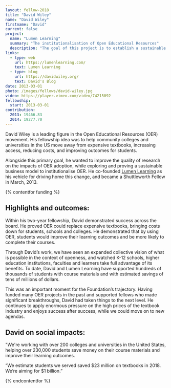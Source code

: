 ```yaml
---
layout: fellow-2018
title: "David Wiley"
name: "David Wiley"
firstname: "David"
current: false
project:
  name: "Lumen Learning"
  summary: "The institutionalisation of Open Educational Resources"
  description: "The goal of this project is to establish a sustainable OER business model to reduce the cost and improve the quality of education"
links:
  - type: web
    url: https://lumenlearning.com/
    text: Lumen Learning
  - type: blog
    url: https://davidwiley.org/
    text: David's Blog
date: 2013-03-01
photo: /images/fellows/david-wiley.jpg
video: https://player.vimeo.com/video/74215092
fellowship:
  start: 2013-03-01
contribution:
  2013: 19466.83
  2014: 19277.70
---
```

David Wiley is a leading figure in the Open Educational Resources (OER) movement. His fellowship idea was to help community colleges and universities in the US move away from expensive textbooks, increasing access, reducing costs, and improving outcomes for students.

Alongside this primary goal, he wanted to improve the quality of research on the impacts of OER adoption, while exploring and proving a sustainable business model to institutionalise OER. He co-founded [Lumen Learning](https://lumenlearning.com/) as his vehicle for driving home this change, and became a Shuttleworth Fellow in March, 2013.

{% contentfor funding %}
## Highlights and outcomes: 

Within his two-year fellowship, David demonstrated success across the board. He proved OER could replace expensive textbooks, bringing costs down for students, schools and colleges. He demonstrated that by using OER, students would improve their learning outcomes and be more likely to complete their courses. 

Through David’s work, we have seen an expanded collective vision of what is possible in the context of openness, and watched K-12 schools, higher education institutions, faculties and learners take full advantage of its benefits. To date, David and Lumen Learning have supported hundreds of thousands of students with course materials and with estimated savings of tens of millions of dollars.

This was an important moment for the Foundation’s trajectory. Having funded many OER projects in the past and supported fellows who made significant breakthroughs, David had taken things to the next level. He continues to apply enormous pressure on the high prices of the textbook industry and enjoys success after success, while we could move on to new agendas.  

## David on social impacts:

"We're working with over 200 colleges and universities in the United States, helping over 230,000 students save money on their course materials and improve their learning outcomes. 

“We estimate students we served saved $23 million on textbooks in 2018. We’re aiming for $1 billion.”

{% endcontentfor %}
